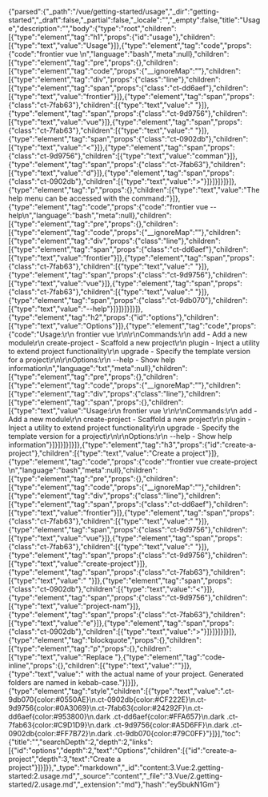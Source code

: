 {"parsed":{"_path":"/vue/getting-started/usage","_dir":"getting-started","_draft":false,"_partial":false,"_locale":"","_empty":false,"title":"Usage","description":"","body":{"type":"root","children":[{"type":"element","tag":"h1","props":{"id":"usage"},"children":[{"type":"text","value":"Usage"}]},{"type":"element","tag":"code","props":{"code":"frontier vue <command>\n","language":"bash","meta":null},"children":[{"type":"element","tag":"pre","props":{},"children":[{"type":"element","tag":"code","props":{"__ignoreMap":""},"children":[{"type":"element","tag":"div","props":{"class":"line"},"children":[{"type":"element","tag":"span","props":{"class":"ct-dd6aef"},"children":[{"type":"text","value":"frontier"}]},{"type":"element","tag":"span","props":{"class":"ct-7fab63"},"children":[{"type":"text","value":" "}]},{"type":"element","tag":"span","props":{"class":"ct-9d9756"},"children":[{"type":"text","value":"vue"}]},{"type":"element","tag":"span","props":{"class":"ct-7fab63"},"children":[{"type":"text","value":" "}]},{"type":"element","tag":"span","props":{"class":"ct-0902db"},"children":[{"type":"text","value":"<"}]},{"type":"element","tag":"span","props":{"class":"ct-9d9756"},"children":[{"type":"text","value":"comman"}]},{"type":"element","tag":"span","props":{"class":"ct-7fab63"},"children":[{"type":"text","value":"d"}]},{"type":"element","tag":"span","props":{"class":"ct-0902db"},"children":[{"type":"text","value":">"}]}]}]}]}]},{"type":"element","tag":"p","props":{},"children":[{"type":"text","value":"The help menu can be accessed with the command:"}]},{"type":"element","tag":"code","props":{"code":"frontier vue --help\n","language":"bash","meta":null},"children":[{"type":"element","tag":"pre","props":{},"children":[{"type":"element","tag":"code","props":{"__ignoreMap":""},"children":[{"type":"element","tag":"div","props":{"class":"line"},"children":[{"type":"element","tag":"span","props":{"class":"ct-dd6aef"},"children":[{"type":"text","value":"frontier"}]},{"type":"element","tag":"span","props":{"class":"ct-7fab63"},"children":[{"type":"text","value":" "}]},{"type":"element","tag":"span","props":{"class":"ct-9d9756"},"children":[{"type":"text","value":"vue"}]},{"type":"element","tag":"span","props":{"class":"ct-7fab63"},"children":[{"type":"text","value":" "}]},{"type":"element","tag":"span","props":{"class":"ct-9db070"},"children":[{"type":"text","value":"--help"}]}]}]}]}]},{"type":"element","tag":"h2","props":{"id":"options"},"children":[{"type":"text","value":"Options"}]},{"type":"element","tag":"code","props":{"code":"Usage:\r\n  frontier vue <command>\r\n\r\nCommands:\r\n    add              -  Add a new module\r\n    create-project   -  Scaffold a new project\r\n    plugin           -  Inject a utility to extend project functionality\r\n    upgrade          -  Specify the template version for a project\r\n\r\nOptions:\r\n    --help           -  Show help information\n","language":"txt","meta":null},"children":[{"type":"element","tag":"pre","props":{},"children":[{"type":"element","tag":"code","props":{"__ignoreMap":""},"children":[{"type":"element","tag":"div","props":{"class":"line"},"children":[{"type":"element","tag":"span","props":{},"children":[{"type":"text","value":"Usage:\r\n  frontier vue <command>\r\n\r\nCommands:\r\n    add              -  Add a new module\r\n    create-project   -  Scaffold a new project\r\n    plugin           -  Inject a utility to extend project functionality\r\n    upgrade          -  Specify the template version for a project\r\n\r\nOptions:\r\n    --help           -  Show help information"}]}]}]}]}]},{"type":"element","tag":"h3","props":{"id":"create-a-project"},"children":[{"type":"text","value":"Create a project"}]},{"type":"element","tag":"code","props":{"code":"frontier vue create-project <project-name>\n","language":"bash","meta":null},"children":[{"type":"element","tag":"pre","props":{},"children":[{"type":"element","tag":"code","props":{"__ignoreMap":""},"children":[{"type":"element","tag":"div","props":{"class":"line"},"children":[{"type":"element","tag":"span","props":{"class":"ct-dd6aef"},"children":[{"type":"text","value":"frontier"}]},{"type":"element","tag":"span","props":{"class":"ct-7fab63"},"children":[{"type":"text","value":" "}]},{"type":"element","tag":"span","props":{"class":"ct-9d9756"},"children":[{"type":"text","value":"vue"}]},{"type":"element","tag":"span","props":{"class":"ct-7fab63"},"children":[{"type":"text","value":" "}]},{"type":"element","tag":"span","props":{"class":"ct-9d9756"},"children":[{"type":"text","value":"create-project"}]},{"type":"element","tag":"span","props":{"class":"ct-7fab63"},"children":[{"type":"text","value":" "}]},{"type":"element","tag":"span","props":{"class":"ct-0902db"},"children":[{"type":"text","value":"<"}]},{"type":"element","tag":"span","props":{"class":"ct-9d9756"},"children":[{"type":"text","value":"project-nam"}]},{"type":"element","tag":"span","props":{"class":"ct-7fab63"},"children":[{"type":"text","value":"e"}]},{"type":"element","tag":"span","props":{"class":"ct-0902db"},"children":[{"type":"text","value":">"}]}]}]}]}]},{"type":"element","tag":"blockquote","props":{},"children":[{"type":"element","tag":"p","props":{},"children":[{"type":"text","value":"Replace "},{"type":"element","tag":"code-inline","props":{},"children":[{"type":"text","value":"<project-name>"}]},{"type":"text","value":" with the actual name of your project. Generated folders are named in kebab-case."}]}]},{"type":"element","tag":"style","children":[{"type":"text","value":".ct-9db070{color:#0550AE}\n.ct-0902db{color:#CF222E}\n.ct-9d9756{color:#0A3069}\n.ct-7fab63{color:#24292F}\n.ct-dd6aef{color:#953800}\n.dark .ct-dd6aef{color:#FFA657}\n.dark .ct-7fab63{color:#C9D1D9}\n.dark .ct-9d9756{color:#A5D6FF}\n.dark .ct-0902db{color:#FF7B72}\n.dark .ct-9db070{color:#79C0FF}"}]}],"toc":{"title":"","searchDepth":2,"depth":2,"links":[{"id":"options","depth":2,"text":"Options","children":[{"id":"create-a-project","depth":3,"text":"Create a project"}]}]}},"_type":"markdown","_id":"content:3.Vue:2.getting-started:2.usage.md","_source":"content","_file":"3.Vue/2.getting-started/2.usage.md","_extension":"md"},"hash":"ey5bukN1Gm"}